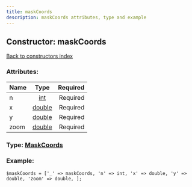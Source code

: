 ```yaml
---
title: maskCoords
description: maskCoords attributes, type and example
---
```

## Constructor: maskCoords  
[Back to constructors index](index.md)



### Attributes:

| Name     |    Type       | Required |
|----------|:-------------:|---------:|
|n|[int](../types/int.md) | Required|
|x|[double](../types/double.md) | Required|
|y|[double](../types/double.md) | Required|
|zoom|[double](../types/double.md) | Required|



### Type: [MaskCoords](../types/MaskCoords.md)


### Example:

```
$maskCoords = ['_' => maskCoords, 'n' => int, 'x' => double, 'y' => double, 'zoom' => double, ];
```